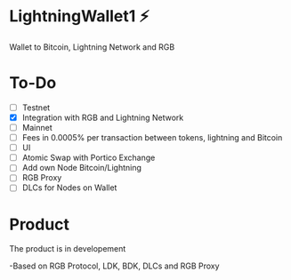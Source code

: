 # LightningWallet1 :zap: 

Wallet to Bitcoin, Lightning Network and RGB

# To-Do

- [ ] Testnet
- [x] Integration with RGB and Lightning Network
- [ ] Mainnet
- [ ] Fees in 0.0005% per transaction between tokens, lightning and Bitcoin 
- [ ] UI
- [ ] Atomic Swap with Portico Exchange
- [ ] Add own Node Bitcoin/Lightning
- [ ] RGB Proxy
- [ ] DLCs for Nodes on Wallet

# Product

The product is in developement 

-Based on RGB Protocol, LDK, BDK, DLCs and RGB Proxy
